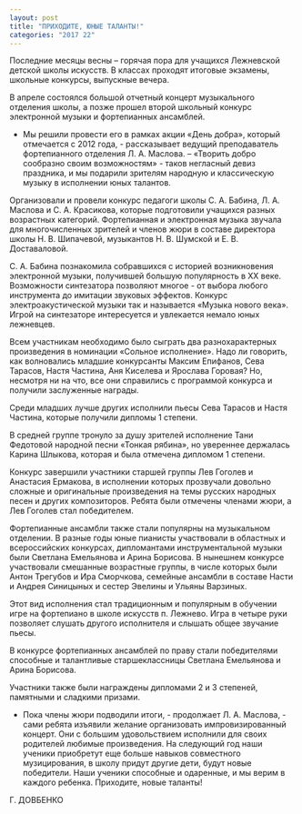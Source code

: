 ```yaml
---
layout: post
title: "ПРИХОДИТЕ, ЮНЫЕ ТАЛАНТЫ!"
categories: "2017 22"
---
```


Последние месяцы весны – горячая пора для учащихся Лежневской детской школы искусств. В классах проходят итоговые экзамены, школьные конкурсы, выпускные вечера.

В апреле состоялся большой отчетный концерт музыкального отделения школы, а позже прошел второй школьный конкурс электронной музыки и фортепианных ансамблей.

- Мы решили провести его в рамках акции «День добра», который отмечается с 2012 года, - рассказывает ведущий преподаватель фортепианного отделения Л. А. Маслова. – «Творить добро сообразно своим возможностям» - таков негласный девиз праздника, и мы подарили зрителям народную и классическую музыку в исполнении юных талантов.

Организовали и провели конкурс педагоги школы С. А. Бабина, Л. А. Маслова и С. А. Красикова, которые подготовили учащихся разных возрастных категорий. Фортепианная и электронная музыка звучала для многочисленных зрителей и членов жюри в составе директора школы Н. В. Шипачевой, музыкантов Н. В. Шумской и Е. В. Доставаловой.

С. А. Бабина познакомила собравшихся с историей возникновения электронной музыки, получившей большую популярность в XX веке. Возможности синтезатора позволяют многое - от выбора любого инструмента до имитации звуковых эффектов. Конкурс электроакустической музыки так и называется «Музыка нового века». Игрой на синтезаторе интересуется и увлекается немало юных лежневцев.

Всем участникам необходимо было сыграть два разнохарактерных произведения в номинации «Сольное исполнение». Надо ли говорить, как волновались младшие конкурсанты Максим Епифанов, Сева Тарасов, Настя Частина, Аня Киселева и Ярослава Горовая? Но, несмотря ни на что, все они справились с программой конкурса и получили заслуженные награды.

Среди младших лучше других исполнили пьесы Сева Тарасов и Настя Частина, которые получили дипломы 1 степени.

В средней группе тронуло за душу зрителей исполнение Тани Федотовой народной песни «Тонкая рябина», но увереннее держалась Карина Шлыкова, которая и была отмечена дипломом 1 степени.

Конкурс завершили участники старшей группы Лев Гоголев и Анастасия Ермакова, в исполнении которых прозвучали довольно сложные и оригинальные произведения на темы русских народных песен и других композиторов. Ребята были отмечены членами жюри, а Лев Гоголев стал победителем.

Фортепианные ансамбли также стали популярны на музыкальном отделении. В разные годы юные пианисты участвовали в областных и всероссийских конкурсах, дипломантами инструментальной музыки были Светлана Емельянова и Арина Борисова. В нынешнем конкурсе участвовали смешанные возрастные группы, в числе которых были Антон Трегубов и Ира Сморчкова, семейные ансамбли в составе Насти и Андрея Синицыных и сестер Эвелины и Ульяны Варзиных.

Этот вид исполнения стал традиционным и популярным в обучении игре на фортепиано в школе искусств п. Лежнево. Игра в четыре руки позволяет слушать другого исполнителя и слышать общее звучание пьесы.

В конкурсе фортепианных ансамблей по праву стали победителями способные и талантливые старшеклассницы Светлана Емельянова и Арина Борисова.

Участники также были награждены дипломами 2 и 3 степеней, памятными и сладкими призами.

- Пока члены жюри подводили итоги, - продолжает Л. А. Маслова, - сами ребята изъявили желание организовать импровизированный концерт. Они с большим удовольствием исполнили для своих родителей любимые произведения. На следующий год наши ученики приобретут еще больше навыков совместного музицирования, в школу придут другие дети, будут новые победители. Наши ученики способные и одаренные, и мы верим в каждого ребенка. Приходите, новые таланты!

Г. ДОВБЕНКО


